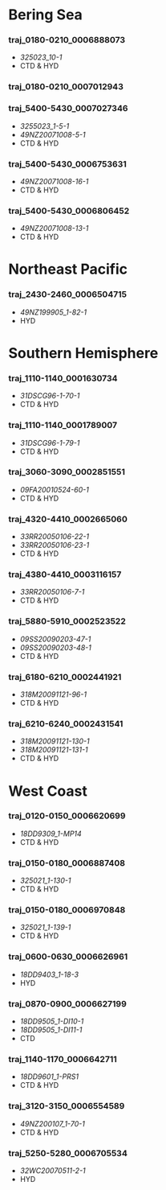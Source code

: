 # Bering Sea

### traj_0180-0210_0006888073
  * _325023_10-1_
  * CTD & HYD

### traj_0180-0210_0007012943
### traj_5400-5430_0007027346
  * _3255023_1-5-1_
  * _49NZ20071008-5-1_
  * CTD & HYD

### traj_5400-5430_0006753631
  * _49NZ20071008-16-1_
  * CTD & HYD

### traj_5400-5430_0006806452
  * _49NZ20071008-13-1_
  * CTD & HYD

# Northeast Pacific

### traj_2430-2460_0006504715
  * _49NZ199905_1-82-1_
  * HYD

# Southern Hemisphere

### traj_1110-1140_0001630734
  * _31DSCG96-1-70-1_
  * CTD & HYD

### traj_1110-1140_0001789007
  * _31DSCG96-1-79-1_
  * CTD & HYD

### traj_3060-3090_0002851551
  * _09FA20010524-60-1_
  * CTD & HYD

### traj_4320-4410_0002665060
  * _33RR20050106-22-1_
  * _33RR20050106-23-1_
  * CTD & HYD

### traj_4380-4410_0003116157
  * _33RR20050106-7-1_
  * CTD & HYD

### traj_5880-5910_0002523522
  * _09SS20090203-47-1_
  * _09SS20090203-48-1_
  * CTD & HYD

### traj_6180-6210_0002441921  
  * _318M20091121-96-1_
  * CTD & HYD

### traj_6210-6240_0002431541
  * _318M20091121-130-1_
  * _318M20091121-131-1_
  * CTD & HYD

# West Coast

### traj_0120-0150_0006620699
  * _18DD9309_1-MP14_
  * CTD & HYD

### traj_0150-0180_0006887408
  * _325021_1-130-1_
  * CTD & HYD

### traj_0150-0180_0006970848
  * _325021_1-139-1_
  * CTD & HYD

### traj_0600-0630_0006626961
  * _18DD9403_1-18-3_
  * HYD

### traj_0870-0900_0006627199
  * _18DD9505_1-DI10-1_
  * _18DD9505_1-DI11-1_
  * CTD

### traj_1140-1170_0006642711
  * _18DD9601_1-PRS1_
  * CTD & HYD

### traj_3120-3150_0006554589
  * _49NZ200107_1-70-1_
  * CTD & HYD

### traj_5250-5280_0006705534
  * _32WC20070511-2-1_
  * HYD
